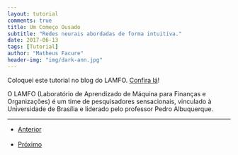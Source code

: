 ```yaml
---
layout: tutorial
comments: true
title: Um Começo Ousado
subtitle: "Redes neurais abordadas de forma intuitiva."
date: 2017-06-13
tags: [Tutorial]
author: "Matheus Facure"
header-img: "img/dark-ann.jpg"
---
```


Coloquei este tutorial no blog do LAMFO. [Confira lá](https://lamfo-unb.github.io/2017/06/18/itro-ao-deep-learning/)!

O LAMFO (Laboratório de Aprendizado de Máquina para Finanças e Organizações) é um time de pesquisadores sensacionais, vinculado à Universidade de Brasília e liderado pelo professor Pedro Albuquerque.

***
 
<ul class="pager">
  <li class="previous"><a href="https://matheusfacure.github.io/2017/01/10/pre-setup/">Anterior</a></li>
  <li class="next"><a href="https://matheusfacure.github.io/2017/01/15/pre-req-ml/">Próximo</a></li>
</ul>